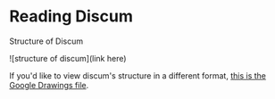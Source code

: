 # Reading Discum
Structure of Discum

![structure of discum](link here)

If you'd like to view discum's structure in a different format, [this is the Google Drawings file](https://docs.google.com/drawings/d/19frYjHfhGdqghbWkoH5PTzlxELTXzDNh2RlKEggT7Qs/edit?usp=sharing).
